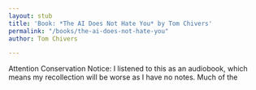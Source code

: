 ```yaml
---
layout: stub
title: 'Book: *The AI Does Not Hate You* by Tom Chivers'
permalink: "/books/the-ai-does-not-hate-you"
author: Tom Chivers

---
```

Attention Conservation Notice: I listened to this as an audiobook, which means my recollection will be worse as I have no notes. Much of the 